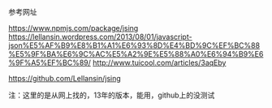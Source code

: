 参考网址

https://www.npmjs.com/package/jsing
https://lellansin.wordpress.com/2013/08/01/javascript-json%E5%AF%B9%E8%B1%A1%E6%93%8D%E4%BD%9C%EF%BC%88%E5%9F%BA%E6%9C%AC%E5%A2%9E%E5%88%A0%E6%94%B9%E6%9F%A5%EF%BC%89/
http://www.tuicool.com/articles/3aqEby

https://github.com/Lellansin/jsing

注：这里的是从网上找的，13年的版本，能用，github上的没测试